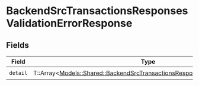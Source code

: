 # BackendSrcTransactionsResponsesValidationErrorResponse


## Fields

| Field                                                                                                                                                     | Type                                                                                                                                                      | Required                                                                                                                                                  | Description                                                                                                                                               |
| --------------------------------------------------------------------------------------------------------------------------------------------------------- | --------------------------------------------------------------------------------------------------------------------------------------------------------- | --------------------------------------------------------------------------------------------------------------------------------------------------------- | --------------------------------------------------------------------------------------------------------------------------------------------------------- |
| `detail`                                                                                                                                                  | T::Array<[Models::Shared::BackendSrcTransactionsResponsesValidationErrorItem](../../models/shared/backendsrctransactionsresponsesvalidationerroritem.md)> | :heavy_check_mark:                                                                                                                                        | N/A                                                                                                                                                       |